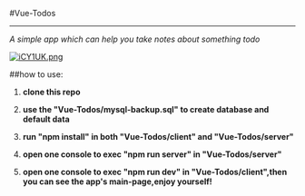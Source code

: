 #Vue-Todos

---

*A simple app which can help you take notes about something todo*

[![iCY1UK.png](https://s1.ax1x.com/2018/09/06/iCY1UK.png)](https://imgchr.com/i/iCY1UK)

##how to use:

1. **clone this repo**

1. **use the "Vue-Todos/mysql-backup.sql" to create database and default data**

1. **run "npm install" in both "Vue-Todos/client" and "Vue-Todos/server"**

1. **open one console to exec "npm run server" in "Vue-Todos/server"**

1. **open one console to exec "npm run dev" in "Vue-Todos/client",then you can
see the app's main-page,enjoy yourself!**
